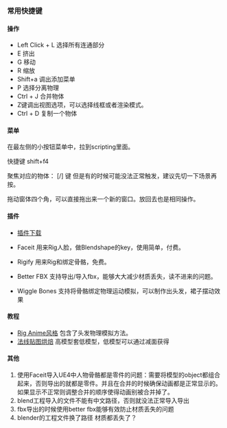 ### 常用快捷键


#### 操作

- Left Click + L 选择所有连通部分
- E         挤出
- G         移动
- R         缩放
- Shift+a   调出添加菜单
- P         选择分离物理
- Ctrl + J  合并物体
- Z键调出视图选项，可以选择线框或者渲染模式。
- Ctrl + D  复制一个物体

#### 菜单

在最左侧的小按钮菜单中，拉到scripting里面。

快捷键 shift+f4

聚焦对应的物体： [/] 键 但是有的时候可能没法正常触发，建议先切一下场景再按。

拖动窗体四个角，可以直接拖出来一个新的窗口。放回去也是相同操作。



#### 插件
- [插件下载](http://www.gfxcamp.com/)

- Faceit 用来Rig人脸，做Blendshape的key，使用简单，付费。

- Rigify 用来Rig和绑定骨骼，免费。

- Better FBX 支持导出/导入fbx，能够大大减少材质丢失，读不进来的问题。

- Wiggle Bones 支持将骨骼绑定物理运动模拟，可以制作出头发，裙子摆动效果

#### 教程
- [Rig Anime风格](https://www.youtube.com/watch?v=G2orwhrl4VU&t=21s) 包含了头发物理模拟方法。
- [法线贴图烘焙](https://blog.csdn.net/danad/article/details/108238002) 高模型套低模型，低模型可以通过减面获得

#### 其他
1. 使用Faceit导入UE4中人物骨骼都是零件的问题：需要将模型的object都组合起来，否则导出的就都是零件。并且在合并的时候确保动画都是正常显示的。如果显示不正常则调整合并的顺序使得动画别被合并掉了。
2. blend工程导入的文件不能有中文路径，否则就没法正常导入导出
3. fbx导出的时候使用better fbx能够有效防止材质丢失的问题
4. blender的工程文件换了路径 材质都丢失了？
